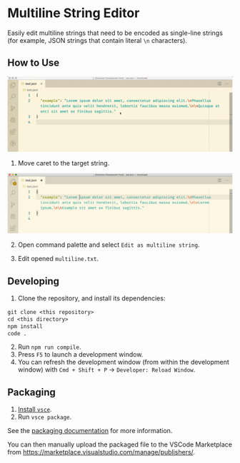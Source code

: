 # Multiline String Editor

Easily edit multiline strings that need to be encoded as single-line strings (for example, JSON strings that contain literal `\n` characters).

## How to Use

![how_to_use](./assets/how_to_use.gif)

1. Move caret to the target string.

![caret_on_target](./assets/caret_on_target.png)

2. Open command palette and select `Edit as multiline string`.

3. Edit opened `multiline.txt`.

## Developing

1. Clone the repository, and install its dependencies:

```
git clone <this repository>
cd <this directory>
npm install
code .
```

2. Run `npm run compile`.
3. Press `F5` to launch a development window.
4. You can refresh the development window (from within the development window) with `Cmd + Shift + P` -> `Developer: Reload Window`.

## Packaging

1. [Install `vsce`](https://code.visualstudio.com/api/working-with-extensions/publishing-extension#vsce).
2. Run `vsce package`.

See the [packaging documentation](https://code.visualstudio.com/api/working-with-extensions/publishing-extension#packaging-extensions) for more information.

You can then manually upload the packaged file to the VSCode Marketplace from https://marketplace.visualstudio.com/manage/publishers/<your-publisher>.

